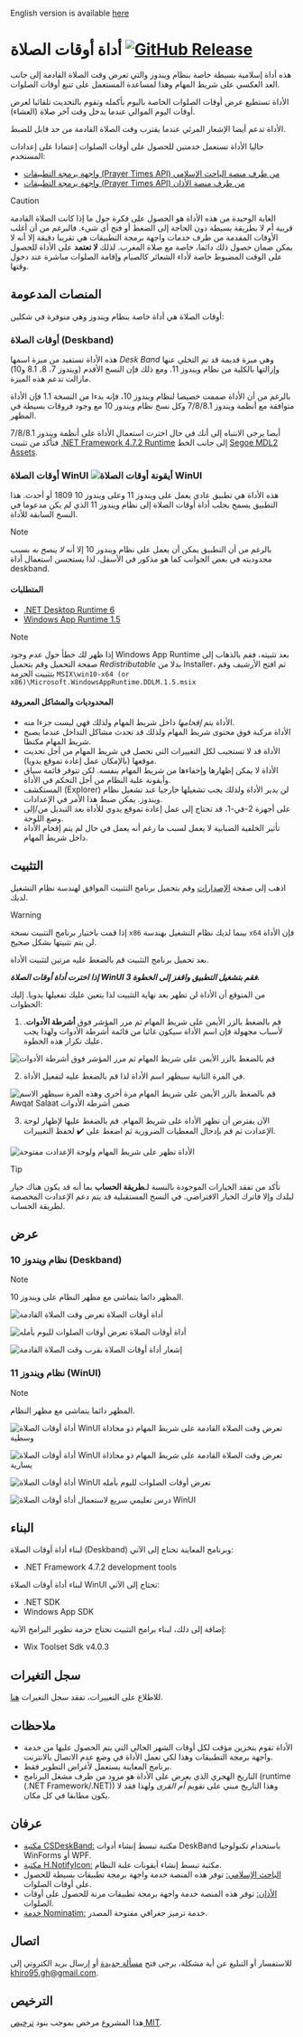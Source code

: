 ﻿﻿English version is available [here](README.md)
# أداة أوقات الصلاة [![GitHub Release](https://img.shields.io/github/v/release/Khiro95/Awqat-Salaat?include_prereleases&label=إصدار)](https://github.com/Khiro95/Awqat-Salaat/releases)


هذه أداة إسلامية بسيطة خاصة بنظام ويندوز والتي تعرض وقت الصلاة القادمة إلى جانب العد العكسي على شريط المهام وهذا لمساعدة المستعمل على تتبع أوقات الصلوات.

الأداة تستطيع عرض أوقات الصلوات الخاصة باليوم بأكمله وتقوم بالتحديث تلقائيا لعرض أوقات اليوم الموالي عندما يدخل وقت آخر صلاة (العشاء).

الأداة تدعم أيضا الإشعار المرئي عندما يقترب وقت الصلاة القادمة من حد قابل للضبط.

حاليا الأداة تستعمل خدمتين للحصول على أوقات الصلوات إعتمادا على إعدادات المستخدم:
- [واجهة برمجة التطبيقات (Prayer Times API)  من طرف منصة الباحث الإسلامي](http://www.islamicfinder.us/index.php/api)
- [واجهة برمجة التطبيقات (Prayer Times API)  من طرف منصة الأذان](https://aladhan.com/prayer-times-api)

> [!caution]
> الغاية الوحيدة من هذه الأداة هو الحصول على فكرة حول ما إذا كانت الصلاة القادمة قريبة أم لا بطريقة بسيطة دون الحاجة إلى الضغط أو فتح أي شيء.
 فالبرغم من أن أغلب الأوقات المقدمة من طرف خدمات واجهة برمجة التطبيقات هي تقريبا دقيقة إلا أنه لا يمكن ضمان حصول ذلك دائما، خاصة مع صلاة المغرب.
 لذلك **لا تعتمد** على الأداة للحصول على الوقت المضبوط خاصة لأداء الشعائر كالصيام وإقامة الصلوات مباشرة عند دخول وقتها.

## المنصات المدعومة

أوقات الصلاة هي أداة خاصة بنظام ويندوز وهي متوفرة في شكلين:

### أوقات الصلاة (Deskband)

هذه الأداة تستفيد من ميزة اسمها *Desk Band* وهي ميزة قديمة قد تم التخلي عنها وإزالتها بالكلية من نظام ويندوز 11.
ومع ذلك فإن النسخ الأقدم (ويندوز 7، 8، 8.1 و10) مازالت تدعم هذه الميزة.

بالرغم من أن الأداة صممت خصيصا لنظام ويندوز 10، فإنه بدءا من النسخة 1.1 فإن الأداة متوافقة مع أنظمة ويندوز 7/8/8.1 وكل نسخ نظام ويندوز 10 مع وجود فروقات بسيطة في المظهر.

أيضا يرجى الانتباه إلى أنك في حال اخترت استعمال الأداة على أنظمة ويندوز 7/8/8.1 فتأكد من تثبيت [.NET Framework 4.7.2 Runtime](https://dotnet.microsoft.com/en-us/download/dotnet-framework/net472) إلى جانب الخط [Segoe MDL2 Assets](https://aka.ms/SegoeFonts).

### أوقات الصلاة WinUI ![أيقونة أوقات الصلاة WinUI](images/as_win11_16.png)

هذه الأداة هي تطبيق عادي يعمل على ويندوز 11 وعلى ويندوز 10 1809 أو أحدث.
هذا التطبيق يسمح بجلب أداة أوقات الصلاة إلى نظام ويندوز 11 الذي لم يكن مدعوما في النسخ السابقة للأداة.

> [!note]
> بالرغم من أن التطبيق يمكن أن يعمل على نظام ويندوز 10 إلا أنه *لا ينصح به* بسبب محدوديته في بعض الجوانب كما هو مذكور في الأسفل، لذا يستحسن استعمال أداة deskband.

#### المتطلبات

- [.NET Desktop Runtime 6](https://dotnet.microsoft.com/en-us/download/dotnet/6.0)
- [Windows App Runtime 1.5](https://learn.microsoft.com/en-us/windows/apps/windows-app-sdk/downloads)
> [!note]
> إذا ظهر لك خطأ حول عدم وجود Windows App Runtime بعد تثبيته، فقم بالذهاب إلى صفحة التحميل وقم بتحميل *Redistributable* بدلا من Installer، ثم افتح الأرشيف وقم بتثبيت الحزمة `MSIX\win10-x64 (or x86)\Microsoft.WindowsAppRuntime.DDLM.1.5.msix`

#### المحدوديات والمشاكل المعروفة
- الأداة يتم *إقحامها* داخل شريط المهام ولذلك فهي ليست جزءا منه.
- الأداة مركبة فوق محتوى شريط المهام ولذلك قد تحدث مشاكل التداخل عندما يصبح شريط المهام مكتظا.
- الأداة قد لا تستجيب لكل التغييرات التي تحصل في شريط المهام من أجل تحديث موقعها (بالإمكان عمل إعادة تموقع يدويا).
- الأداة لا يمكن إظهارها وإخفاءها من شريط المهام بنفسه. لكن تتوفر قائمة سياق وأيقونة علبة النظام من أجل التحكم في الأداة.
- المستكشف (Explorer) لن يدير الأداة ولذلك يجب تشغيلها خارجيا عند تشغيل نظام ويندوز. يمكن ضبط هذا الأمر في الإعدادات.
- على أجهزة 2-في-1، قد تحتاج إلى عمل إعادة تموقع يدوي للأداة بعد التبديل من/إلى وضع اللوحة.
- تأثير الخلفية الضبابية لا يعمل لسبب ما رغم أنه يعمل في حال لم يتم إقحام الأداة داخل شريط المهام.

## التثبيت

اذهب إلى صفحة [الإصدارات](https://github.com/Khiro95/Awqat-Salaat/releases) وقم بتحميل برنامج التثبيت الموافق لهندسة نظام التشغيل لديك.

> [!warning]
> إذا قمت باختيار برنامج التثبيت نسخة `x86` بينما لديك نظام التشغيل بهندسة `x64` فإن الأداة لن يتم تثبيتها بشكل صحيح.

بعد تحميل برنامج التثبيت قم بالضغط عليه مرتين لتثبيت الأداة.

***إذا اخترت أداة أوقات الصلاة WinUI فقم بتشغيل التطبيق واقفز إلى الخطوة 3.***

من المتوقع أن الأداة لن تظهر بعد نهاية التثبيت لذا يتعين عليك تفعيلها يدويا. إليك الخطوات:
1. قم بالضغط بالزر الأيمن على شريط المهام ثم مرر المؤشر فوق **أشرطة الأدوات**. لأسباب مجهولة فإن اسم الأداة سيكون غائبا من قائمة أشرطة الأدوات ولهذا يجب عليك تكرار هذه الخطوة.

  ![قم بالضغط بالزر الأيمن على شريط المهام ثم مرر المؤشر فوق أشرطة الأدوات](images/installation_step1.png)

2. في المرة الثانية سيظهر اسم الأداة لذا قم بالضغط عليه لتفعيل الأداة.

  ![قم بالضغط بالزر الأيمن على شريط المهام مرة أخرى وهذه المرة سيظهر الاسم Awqat Salaat ضمن أشرطة الأدوات](images/installation_step2.png)
  
3. الآن يفترض أن تظهر الأداة على شريط المهام. قم بالضغط عليها لإظهار لوحة الإعدادت ثم قم بإدخال المعطيات الضرورية ثم اضغط على ✔️ لحفظ التغييرات.

  ![الأداة تظهر على شريط المهام ولوحة الإعدادت مفتوحة](images/installation_step3_ar.png)
> [!tip]
> تأكد من تفقد الخيارات الموجودة بالنسبة لـ**طريقة الحساب** بما أنه قد يكون هناك خيار لبلدك وإلا فاترك الخيار الافتراضي. في النسخ المستقبلية قد يتم دعم الإعدادت المخصصة لطريقة الحساب.

## عرض

### نظام ويندوز 10 (Deskband)

> [!note]
> المظهر دائما يتماشى مع مظهر النظام على ويندوز 10.

![أداة أوقات الصلاة تعرض وقت الصلاة القادمة](images/showcase_1_ar.png)

![أداة أوقات الصلاة تعرض أوقات الصلوات لليوم بأمله](images/showcase_2_ar.png)

![إشعار أداة أوقات الصلاة بقرب وقت الصلاة القادمة](images/showcase_3_ar.gif)

### نظام ويندوز 11 (WinUI)

> [!note]
> المظهر دائما يتماشى مع مظهر النظام.

![أداة أوقات الصلاة WinUI تعرض وقت الصلاة القادمة على شريط المهام ذو محاذاة وسطية](images/showcase_win11_1_ar.png)

![أداة أوقات الصلاة WinUI تعرض وقت الصلاة القادمة على شريط المهام ذو محاذاة يسارية](images/showcase_win11_2_ar.png)

![أداة أوقات الصلاة WinUI تعرض أوقات الصلوات لليوم بأمله](images/showcase_win11_3_ar.png)

![درس تعليمي سريع لاستعمال أداة أوقات الصلاة WinUI](images/showcase_win11_4_ar.gif)

## البناء

لبناء أداة أوقات الصلاة (Deskband) وبرنامج المعاينة تحتاج إلى الآتي:
- .NET Framework 4.7.2 development tools

لبناء أداة أوقات الصلاة WinUI تحتاج إلى الآتي:
- .NET SDK
- Windows App SDK

إضافة إلى ذلك، لبناء برامج التثبيت تحتاج حزمة تطوير البرامج الآتية:
- Wix Toolset Sdk v4.0.3

## سجل التغيرات

للاطلاع على التغييرات، تفقد سجل التغيرات [هنا](CHANGELOG.ar.md).

## ملاحظات

- الأداة تقوم بتخزين مؤقت لكل أوقات الشهر الحالي التي يتم الحصول عليها من خدمة واجهة برمجة التطبيقات وهذا لكي تعمل الأداة في وضع عدم الاتصال بالانترنت.
- برنامج المعاينة يستعمل لأغراض التطوير فقط.
- التاريخ الهجري الذي يعرض على الأداة هو مزود من طرف مشغل البرنامج (runtime (.NET Framework/.NET)) وهذا التاريخ مبني على تقويم *أم القرى* ولهذا فقد لا يكون مطابقا في كل مكان.

## عرفان

- [مكتبة CSDeskBand:](https://github.com/dsafa/CSDeskBand) مكتبة تبسط إنشاء أدوات DeskBand باستخدام تكنولوجيا WinForms أو WPF.
- [مكتبة H.NotifyIcon:](https://github.com/HavenDV/H.NotifyIcon) مكتبة تبسط إنشاء أيقونات علبة النظام.
- [الباحث الإسلامي:](https://www.islamicfinder.us/index.php/api) توفر هذه المنصة خدمة واجهة برمجة تطبيقات بسيطة للحصول على أوقات الصلوات.
- [الأذان:](https://aladhan.com/prayer-times-api) توفر هذه المنصة خدمة واجهة برمجة تطبيقات مرنة للحصول على أوقات الصلوات.
- [خدمة Nominatim:](https://nominatim.org/) خدمة ترميز جغرافي مفتوحة المصدر.

## اتصال

للاستفسار أو التبليغ عن أية مشكلة، يرجى فتح [مسألة جديدة](https://github.com/Khiro95/Awqat-Salaat/issues/new) أو إرسال بريد الكتروني إلى khiro95.gh@gmail.com.

## الترخيص

هذا المشروع مرخص بموجب بنود [ترخيص MIT](LICENSE).